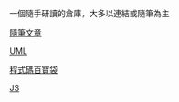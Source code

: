 一個隨手研讀的倉庫，大多以連結或隨筆為主

[隨筆文章](https://github.com/pakerchang/study/tree/master/MD)

[UML](https://github.com/pakerchang/study/tree/master/UML)

[程式碼百寶袋](https://github.com/pakerchang/study/tree/master/temp%20code)

[JS](https://github.com/pakerchang/study/tree/master/JavaScript)